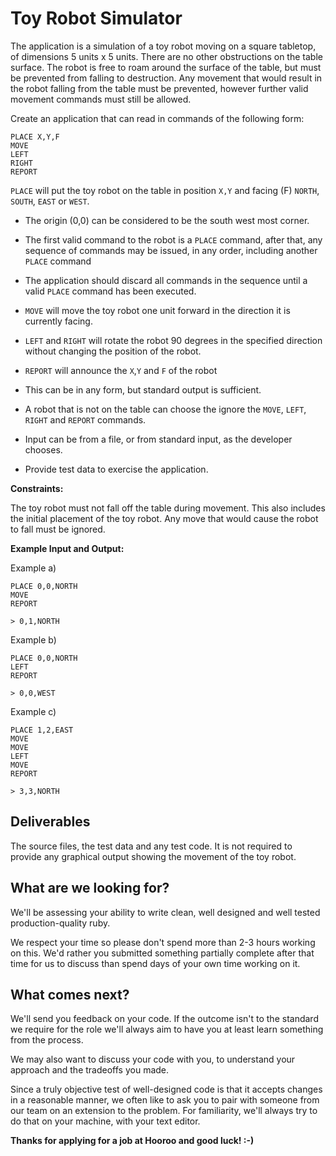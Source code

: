 # Toy Robot Simulator

The application is a simulation of a toy robot moving on a square tabletop, of dimensions 5 units x 5 units. There are no other obstructions on the table surface. The robot is free to roam around the surface of the table, but must be prevented from falling to destruction. Any movement that would result in the robot falling from the table must be prevented, however further valid movement commands must still be allowed.

Create an application that can read in commands of the following form:

```
PLACE X,Y,F
MOVE
LEFT
RIGHT
REPORT
```

`PLACE` will put the toy robot on the table in position `X,Y` and facing (F) `NORTH`, `SOUTH`, `EAST` or `WEST`.

- The origin (0,0) can be considered to be the south west most corner.

- The first valid command to the robot is a `PLACE` command, after that, any sequence of commands may be issued, in any order, including another `PLACE` command

- The application should discard all commands in the sequence until a
valid `PLACE` command has been executed.

- `MOVE` will move the toy robot one unit forward in the direction it is currently
facing.

- `LEFT` and `RIGHT` will rotate the robot 90 degrees in the specified direction without changing the position of the robot.

- `REPORT` will announce the `X`,`Y` and `F` of the robot

- This can be in any form, but standard output is sufficient.

- A robot that is not on the table can choose the ignore the `MOVE`, `LEFT`, `RIGHT` and `REPORT` commands.

- Input can be from a file, or from standard input, as the developer chooses.

- Provide test data to exercise the application.

**Constraints:**

The toy robot must not fall off the table during movement. This also includes the initial placement of the toy robot. Any move that would cause the robot to fall must be ignored.

**Example Input and Output:**

Example a)
```
PLACE 0,0,NORTH
MOVE
REPORT

> 0,1,NORTH
```

Example b)
```
PLACE 0,0,NORTH
LEFT
REPORT

> 0,0,WEST
```

Example c)
```
PLACE 1,2,EAST
MOVE
MOVE
LEFT
MOVE
REPORT

> 3,3,NORTH
```

## Deliverables

The source files, the test data and any test code.
It is not required to provide any graphical output showing the movement of the toy robot.

## What are we looking for?

We'll be assessing your ability to write clean, well designed and well tested production-quality ruby.

We respect your time so please don't spend more than 2-3 hours working on this. We'd rather you submitted something partially complete after that time for us to discuss than spend days of your own time working on it.

## What comes next?

We'll send you feedback on your code. If the outcome isn't to the standard we require for the role we'll always aim to have you at least learn something from the process.

We may also want to discuss your code with you, to understand your approach and the tradeoffs you made.

Since a truly objective test of well-designed code is that it accepts changes in a reasonable manner, we often like to ask you to pair with someone from our team on an extension to the problem. For familiarity, we'll always try to do that on your machine, with your text editor.

**Thanks for applying for a job at Hooroo and good luck! :-)**
